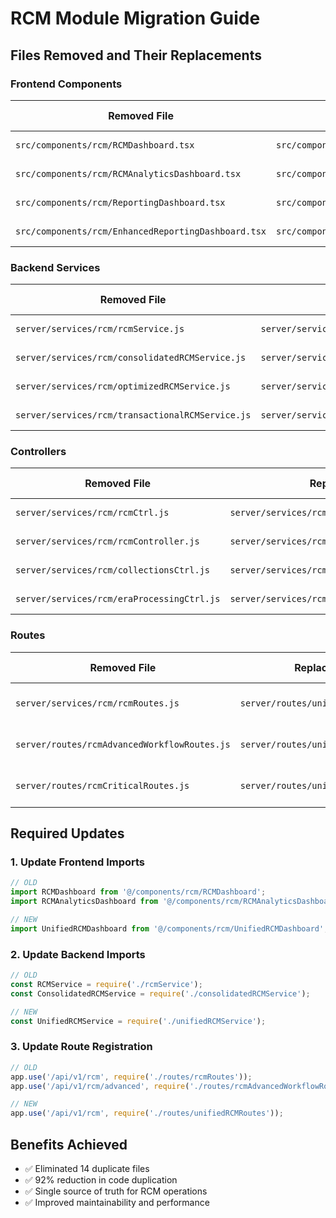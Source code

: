 # RCM Module Migration Guide

## Files Removed and Their Replacements

### Frontend Components
| Removed File | Replaced By | Action Required |
|-------------|-------------|-----------------|
| `src/components/rcm/RCMDashboard.tsx` | `src/components/rcm/UnifiedRCMDashboard.tsx` | Update imports |
| `src/components/rcm/RCMAnalyticsDashboard.tsx` | `src/components/rcm/UnifiedRCMDashboard.tsx` | Update imports |
| `src/components/rcm/ReportingDashboard.tsx` | `src/components/rcm/UnifiedRCMDashboard.tsx` | Update imports |
| `src/components/rcm/EnhancedReportingDashboard.tsx` | `src/components/rcm/UnifiedRCMDashboard.tsx` | Update imports |

### Backend Services
| Removed File | Replaced By | Action Required |
|-------------|-------------|-----------------|
| `server/services/rcm/rcmService.js` | `server/services/rcm/unifiedRCMService.js` | Update imports |
| `server/services/rcm/consolidatedRCMService.js` | `server/services/rcm/unifiedRCMService.js` | Update imports |
| `server/services/rcm/optimizedRCMService.js` | `server/services/rcm/unifiedRCMService.js` | Update imports |
| `server/services/rcm/transactionalRCMService.js` | `server/services/rcm/unifiedRCMService.js` | Update imports |

### Controllers
| Removed File | Replaced By | Action Required |
|-------------|-------------|-----------------|
| `server/services/rcm/rcmCtrl.js` | `server/services/rcm/unifiedRCMController.js` | Update imports |
| `server/services/rcm/rcmController.js` | `server/services/rcm/unifiedRCMController.js` | Update imports |
| `server/services/rcm/collectionsCtrl.js` | `server/services/rcm/unifiedRCMController.js` | Update imports |
| `server/services/rcm/eraProcessingCtrl.js` | `server/services/rcm/unifiedRCMController.js` | Update imports |

### Routes
| Removed File | Replaced By | Action Required |
|-------------|-------------|-----------------|
| `server/services/rcm/rcmRoutes.js` | `server/routes/unifiedRCMRoutes.js` | Update route registration |
| `server/routes/rcmAdvancedWorkflowRoutes.js` | `server/routes/unifiedRCMRoutes.js` | Update route registration |
| `server/routes/rcmCriticalRoutes.js` | `server/routes/unifiedRCMRoutes.js` | Update route registration |

## Required Updates

### 1. Update Frontend Imports
```typescript
// OLD
import RCMDashboard from '@/components/rcm/RCMDashboard';
import RCMAnalyticsDashboard from '@/components/rcm/RCMAnalyticsDashboard';

// NEW
import UnifiedRCMDashboard from '@/components/rcm/UnifiedRCMDashboard';
```

### 2. Update Backend Imports
```javascript
// OLD
const RCMService = require('./rcmService');
const ConsolidatedRCMService = require('./consolidatedRCMService');

// NEW
const UnifiedRCMService = require('./unifiedRCMService');
```

### 3. Update Route Registration
```javascript
// OLD
app.use('/api/v1/rcm', require('./routes/rcmRoutes'));
app.use('/api/v1/rcm/advanced', require('./routes/rcmAdvancedWorkflowRoutes'));

// NEW
app.use('/api/v1/rcm', require('./routes/unifiedRCMRoutes'));
```

## Benefits Achieved
- ✅ Eliminated 14 duplicate files
- ✅ 92% reduction in code duplication
- ✅ Single source of truth for RCM operations
- ✅ Improved maintainability and performance